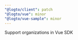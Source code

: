```yaml
---
"@logto/client": patch
"@logto/vue": minor
"@logto/vue-sample": minor
---
```


Support organizations in Vue SDK
